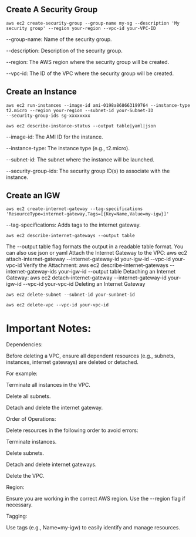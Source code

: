 ## Create A Security Group
 ```
aws ec2 create-security-group --group-name my-sg --description 'My security group' --region your-region --vpc-id your-VPC-ID

 ```
--group-name: Name of the security group.

--description: Description of the security group.

--region: The AWS region where the security group will be created.

--vpc-id: The ID of the VPC where the security group will be created.

 ## Create an Instance
 ```
aws ec2 run-instances --image-id ami-0198a868663199764 --instance-type t2.micro --region your-region --subnet-id your-Subnet-ID
 --security-group-ids sg-xxxxxxxx

aws ec2 describe-instance-status --output table|yaml|json
 ```
--image-id: The AMI ID for the instance.

--instance-type: The instance type (e.g., t2.micro).

--subnet-id: The subnet where the instance will be launched.

--security-group-ids: The security group ID(s) to associate with the instance.

## Create an IGW

 ```
aws ec2 create-internet-gateway --tag-specifications 'ResourceType=internet-gateway,Tags=[{Key=Name,Value=my-igw}]'
 ```
--tag-specifications: Adds tags to the internet gateway.
 ```
aws ec2 describe-internet-gateways --output table
 ```
The --output table flag formats the output in a readable table format. You can also use json or yaml
Attach the Internet Gateway to the VPC:
 aws ec2 attach-internet-gateway --internet-gateway-id your-igw-id --vpc-id your-vpc-id
 Verify the Attachment:
 aws ec2 describe-internet-gateways --internet-gateway-ids your-igw-id --output table
 Detaching an Internet Gateway:
 aws ec2 detach-internet-gateway --internet-gateway-id your-igw-id --vpc-id your-vpc-id
 Deleting an Internet Gateway
  
 ```
aws ec2 delete-subnet --subnet-id your-sunbnet-id
 ```
 ```
aws ec2 delete-vpc --vpc-id your-vpc-id
```


# Important Notes:
Dependencies:

Before deleting a VPC, ensure all dependent resources (e.g., subnets, instances, internet gateways) are deleted or detached.

For example:

Terminate all instances in the VPC.

Delete all subnets.

Detach and delete the internet gateway.

Order of Operations:

Delete resources in the following order to avoid errors:

Terminate instances.

Delete subnets.

Detach and delete internet gateways.

Delete the VPC.

Region:

Ensure you are working in the correct AWS region. Use the --region flag if necessary.

Tagging:

Use tags (e.g., Name=my-igw) to easily identify and manage resources.





